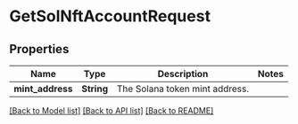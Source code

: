 # GetSolNftAccountRequest

## Properties

Name | Type | Description | Notes
------------ | ------------- | ------------- | -------------
**mint_address** | **String** | The Solana token mint address. | 

[[Back to Model list]](../README.md#documentation-for-models) [[Back to API list]](../README.md#documentation-for-api-endpoints) [[Back to README]](../README.md)



